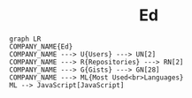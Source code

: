 <h1 align="center">Ed</h1>

```mermaid
graph LR
COMPANY_NAME{Ed}
COMPANY_NAME ---> U{Users} ---> UN[2]
COMPANY_NAME ---> R{Repositories} ---> RN[2]
COMPANY_NAME ---> G{Gists} ---> GN[28]
COMPANY_NAME ---> ML{Most Used<br>Languages}
ML --> JavaScript[JavaScript]
```
